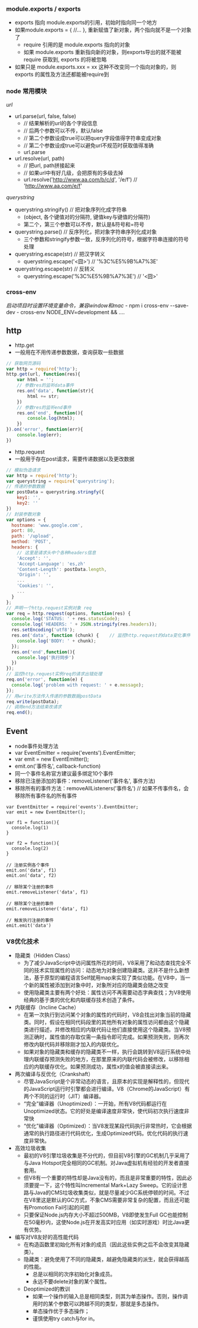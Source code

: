 ### module.exports / exports
* exports 指向 module.exports的引用，初始时指向同一个地方
* 如果module.exports = { //... }, 重新赋值了新对象，两个指向就不是一个对象了
  - require 引用的是 module.exports 指向的对象
  - 如果 module.exports 重新指向新的对象，则exports导出的就不能被 require 获取到, exports 的将被忽略
* 如果只是 module.exports.xxx = xx 这种不改变同一个指向对象的，则 exports 的属性及方法还都能被require到

### node 常用模块
*url*
* url.parse(url, false, false)
    - // 结果解析的url的各个字段信息
    - // 后两个参数可以不传，默认false
    - // 第二个参数设成true可以把query字段值得字符串变成对象
    - // 第二个参数设成true可以避免url不规范时获取值得准确
    - url.parse
* url.resolve(url, path)
    - // 把url, path拼接起来
    - // 如果url中有好几级，会把原有的多级去掉
    - url.resolve('http://www.aa.com/b/c/d', '/e/f') // 'http://www.aa.com/e/f'

*querystring*
* querystring.stringify()   // 把对象序列化成字符串
    - (object, 各个键值对的分隔符, 键值key与键值的分隔符)
    - 第二个，第三个参数可以不传，默认是&符号和=符号
* querystring.parse()   // 反序列化，把对象字符串序列化成对象
    - 三个参数和stringify参数一致，反序列化的符号，根据字符串连接的符号处理
* querystring.escape(str)  // 把汉字转义
    - querystring.escape('<囧>')   // '%3C%E5%9B%A7%3E'
* querystring.escape(str)  // 反转义
    - querystring.escape('%3C%E5%9B%A7%3E')   // '<囧>'

### cross-env
*启动项目时设置环境变量命令，兼容window和mac*
    - npm i cross-env --save-dev 
    - cross-env NODE_ENV=development && ....

## http
* http.get
* 一般用在不用传递参数数据，查询获取一些数据
```javascript
// 获取网页源码
var http = require('http');
http.get(url, function(res){
    var html = '';
    // 参数res的监听data事件
    res.on('data', function(str){
        html += str;
    })
    // 参数res的监听end事件
    res.on('end', function(){
        console.log(html);
    })
}).on('error', function(err){
    console.log(err);
})
```

* http.request
* 一般用于存在post请求，需要传递数据以及更改数据
```javascript
// 模拟伪造请求
var http = require('http');
var querystring = require('querystring');
// 传递的参数数据
var postData = querystring.stringfy({
    key1: '',
    key2: ''
})
// 封装参数对象
var options = {
  hostname: 'www.google.com',
  port: 80,
  path: '/upload',
  method: 'POST',
  headers: {
    // 这里是请求头中个各种headers信息
    'Accept': '',
    'Accept-Language': 'es,zh'
    'Content-Length': postData.length,
    'Origin': '',
    ...
    'Cookies': '',
    ...
  }
};
// 声明一个http.request实例对象 req
var req = http.request(options, function(res) {    
  console.log('STATUS: ' + res.statusCode);
  console.log('HEADERS: ' + JSON.stringify(res.headers));
  res.setEncoding('utf8');
  res.on('data', function (chunk) {    // 监控http.request的data变化事件
    console.log('BODY: ' + chunk);
  });
  res.on('end',function(){
    console.log('执行同步')
  })
});
// 监控http.request实例req的请求出错处理
req.on('error', function(e) {
  console.log('problem with request: ' + e.message);
});
// 用write方法传入传递的参数数据postData
req.write(postData);
// 调用end方法结束改请求
req.end();
```


## Event 
* node事件处理方法
* var EventEmitter = require('events').EventEmitter;
* var emit = new EventEmitter();
* emit.on('事件名', callback-function)
* 同一个事件名称官方建议最多绑定10个事件
* 移除已注册添加的事件：removeListener('事件名', 事件方法)
* 移除所有的事件方法：removeAllListeners('事件名')   // 如果不传事件名，会移除所有事件名的所有事件
```
var EventEmitter = require('events').EventEmitter;
var emit = new EventEmitter();

var f1 = function(){
  console.log(1)
}

var f2 = function(){
  console.log(2)
}

// 注册实例各个事件
emit.on('data', f1)
emit.on('data', f2)

// 移除某个注册的事件
emit.removeListener('data', f1)

// 移除某个注册的事件
emit.removeListener('data', f1)

// 触发执行注册的事件
emit.emit('data')
```


### V8优化技术
* 隐藏类（Hidden Class）
  - 为了减少JavaScript中访问属性所花的时间，V8采用了和动态查找完全不同的技术实现属性的访问：动态地为对象创建隐藏类。这并不是什么新想法，基于原型的编程语言Self就用map来实现了类似功能。在V8中，当一个新的属性被添加到对象中时，对象所对应的隐藏类会随之改变
  - 使用隐藏类主要有两个好处：属性访问不再需要动态字典查找；为V8使用经典的基于类的优化和内联缓存技术创造了条件。 
* 内联缓存（Incline Cache）
  - 在第一次执行到访问某个对象的属性的代码时，V8会找出对象当前的隐藏类。同时，假设在相同代码段里的其他所有对象的属性访问都由这个隐藏类进行描述，并修改相应的内联代码让他们直接使用这个隐藏类。当V8预测正确时，属性值的存取仅需一条指令即可完成。如果预测失败，则再次修改内联代码并移除刚才加入的内联优化。 
  - 如果对象的隐藏类和缓存的隐藏类不一样，执行会跳转到V8运行系统中处理内联缓存预测失败的地方，在那里原来的内联代码会被修改，以移除相应的内联缓存优化。如果预测成功，属性x的值会被直接读出来。 
* 两次编译与反优化（Crankshaft）
  - 尽管JavaScript是个非常动态的语言，且原本的实现是解释性的，但现代的JavaScript运行时引擎都会进行编译。V8（Chrome的JavaScript）有两个不同的运行时（JIT）编译器。
  - “完全”编译器（Unoptimized）：一开始，所有V8代码都运行在Unoptimized状态。它的好处是编译速度非常快，使代码初次执行速度非常快
  - “优化”编译器（Optimized）：当V8发现某段代码执行非常热时，它会根据通常的执行路径进行代码优化，生成Optimized代码。优化代码的执行速度非常快。 
* 高效垃圾收集 
  - 最初的V8引擎垃圾收集是不分代的，但目前V8引擎的GC机制几乎采用了与Java Hotspot完全相同的GC机制。对Java虚拟机有经验的开发者直接套用。
  - 但V8有一个重要的特性却是Java没有的，而且是非常重要的特性，因此必须要提一下，这个特性叫Incremental Mark+Lazy Sweep。它的设计思路与Java的CMS垃圾收集类似，就是尽量减少GC系统停顿的时间。不过在V8里这是默认的GC方式，不象CMS需要非常复杂的配置，而且还可能有Promotion Fail引起的问题
  - 只要保证Node.js内存大小不超过500MB，V8即使发生Full GC也能控制在50毫秒内，这使Node.js在开发高实时应用（如实时游戏）时比Java更有优势。
* 编写对V8友好的高性能代码 
  - 在构造函数里初始化所有对象的成员（因此这些实例之后不会改变其隐藏类）。 
  - 隐藏类：避免使用了不同的隐藏类，越避免隐藏类的派生，就会获得越高的性能。
    + 总是以相同的次序初始化对象成员。
    + 永远不要delete对象的某个属性。
  - Deoptimized的教训 
    + 如果一个操作的输入总是相同类型，则其为单态操作。否则，操作调用时的某个参数可以跨越不同的类型，那就是多态操作。
    + 单态操作优于多态操作；
    + 谨慎使用try catch与for in。


